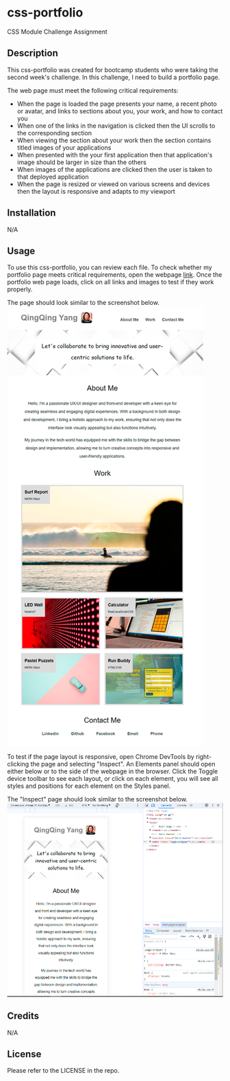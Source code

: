 # css-portfolio
CSS Module Challenge Assignment

## Description 

This css-portfolio was created for bootcamp students who were taking the second week's challenge. In this challenge, I need to build a portfolio page.

The web page must meet the following critical requirements:
* When the page is loaded the page presents your name, a recent photo or avatar, and links to sections about you, your work, and how to contact you
* When one of the links in the navigation is clicked then the UI scrolls to the corresponding section
* When viewing the section about your work then the section contains titled images of your applications
* When presented with the your first application then that application's image should be larger in size than the others
* When images of the applications are clicked then the user is taken to that deployed application
* When the page is resized or viewed on various screens and devices then the layout is responsive and adapts to my viewport

## Installation

N/A

## Usage 

To use this css-portfolio,  you can review each file. 
To check whether my portfolio page meets critical requirements, open the webpage [link](https://qingh2o.github.io/css-portfolio/). 
Once the portfolio web page loads, click on all links and images to test if they work properly. 

The page should look similar to the screenshot below.
![Page Screenshot](./images/page-screenshot.png)

To test if the page layout is responsive, open Chrome DevTools by right-clicking the page and selecting "Inspect". An Elements panel should open either below or to the side of the webpage in the browser. Click the Toggle device toolbar to see each layout, or click on each element, you will see all styles and positions for each element on the Styles panel. 

The "Inspect" page should look similar to the screenshot below.
![Page With Chrome DevTools Screenshot](./images/page-dev-screenshot.png)

## Credits

N/A

## License

Please refer to the LICENSE in the repo.
